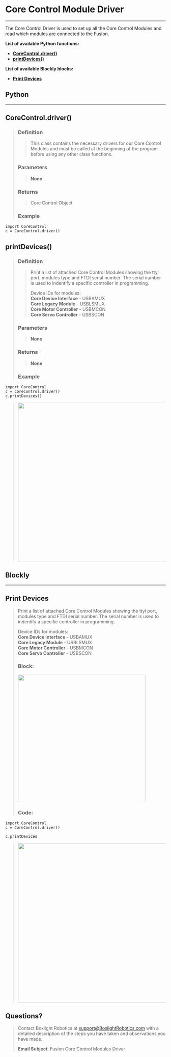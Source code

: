 # **Core Control Module Driver**
-----
The Core Control Driver is used to set up all the Core Control Modules and read which modules are connected to the Fusion.

**List of available Python functions:**  

* [**CoreControl.driver()**](CoreControlDriver.md#corecontroldriver)
* [**printDevices()**](CoreControlDriver.md#printdevices)

**List of available Blockly blocks:**  

* [**Print Devices**](CoreControlDriver.md#print-devices)

## **Python**
-----
## **CoreControl.driver()**
>### Definition
>>This class contains the necessary drivers for our Core Control Modules and must be called at the beginning of the program before using any other class functions. 
>
>### Parameters
>>**None**
>
>### Returns
>>Core Control Object
>
>### Example
>>
    import CoreControl
    c = CoreControl.driver()

## **printDevices()**
>### Definition
>>Print a list of attached Core Control Modules showing the ttyl port, modules type and FTDI serial number. The serial number is used to indentify a specific controller in programming.  
>>
>>Device IDs for modules:  
**Core Device Interface** - USBAMUX  
**Core Legacy Module** - USBLSMUX  
**Core Motor Controller** - USBMCON  
**Core Servo Controller** - USBSCON
>
>### Parameters
>>**None**
>
>### Returns
>>**None**
>
>### Example
>>
    import CoreControl
    c = CoreControl.driver()
    c.printDevices() 
><img src="../img/Core_Control/printDevicesOutput.PNG" width="500">

## **Blockly**
-----
## **Print Devices**
>Print a list of attached Core Control Modules showing the ttyl port, modules type and FTDI serial number. The serial number is used to indentify a specific controller in programming.
>
>Device IDs for modules:  
**Core Device Interface** - USBAMUX  
**Core Legacy Module** - USBLSMUX  
**Core Motor Controller** - USBMCON  
**Core Servo Controller** - USBSCON
>
>### Block:
>
><img src="../img/Core_Control/printDevices.PNG" width="400">
>
>### Code:
>>
    import CoreControl
    c = CoreControl.driver()
>>
    c.printDevices
><img src="../img/Core_Control/printDevicesOutput.PNG" width="500">

    



## **Questions?**
>Contact Boxlight Robotics at [support@BoxlightRobotics.com](mailto:support@BoxlightRobotics.com) with a detailed description of the steps you have taken and observations you have made.
>
>**Email Subject**: Fusion Core Control Modules Driver